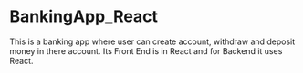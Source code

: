 # BankingApp_React
This is a banking app where user can create account, withdraw and deposit money in there account. Its Front End is in React and for Backend it uses React.

